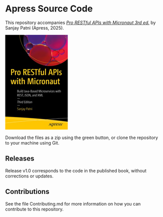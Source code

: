 # Apress Source Code

This repository accompanies [*Pro RESTful APIs with Micronaut 3rd ed.*](https://www.link.springer.com/book/10.1007/979-8-8688-1243-9) by Sanjay Patni (Apress, 2025).

[comment]: #cover
![Cover image](979-8-8688-1242-2.jpg)

Download the files as a zip using the green button, or clone the repository to your machine using Git.

## Releases

Release v1.0 corresponds to the code in the published book, without corrections or updates.

## Contributions

See the file Contributing.md for more information on how you can contribute to this repository.